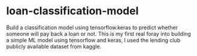 # loan-classification-model
Build a classification model using tensorflow.keras to predict whether someone will pay back a loan or not.
This is my first real foray into building a simple ML model using tensorflow and keras, I used the lending club publicly available dataset from kaggle.
